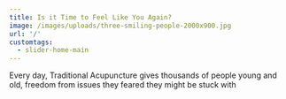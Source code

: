 ```yaml
---
title: Is it Time to Feel Like You Again?
image: /images/uploads/three-smiling-people-2000x900.jpg
url: '/'
customtags:
  - slider-home-main
---
```

Every day, Traditional Acupuncture gives thousands of people young and old, freedom from issues they feared they might be stuck with
